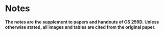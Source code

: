 # Notes

**The notes are the supplement to papers and handouts of CS 259D. Unless otherwise stated, all images and tables are cited from the original paper.**